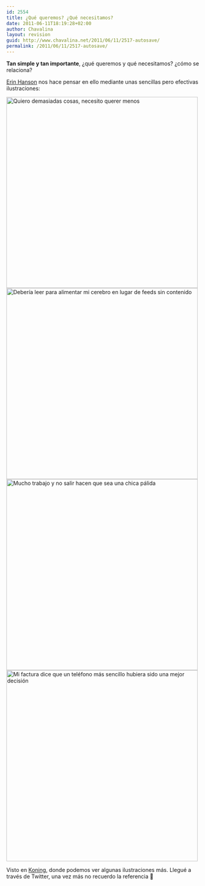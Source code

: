 ```yaml
---
id: 2554
title: ¿Qué queremos? ¿Qué necesitamos?
date: 2011-06-11T18:19:28+02:00
author: Chavalina
layout: revision
guid: http://www.chavalina.net/2011/06/11/2517-autosave/
permalink: /2011/06/11/2517-autosave/
---
```

**Tan simple y tan importante**, ¿qué queremos y qué necesitamos? ¿cómo se relaciona?

<a href="http://recoveringlazyholic.com/" target="_blank">Erin Hanson</a> nos hace pensar en ello mediante unas sencillas pero efectivas ilustraciones:

<img class="aligncenter size-full wp-image-2547" title="want-1" src="http://www.chavalina.net/imagenes/2011/06/want-1.jpg" alt="Quiero demasiadas cosas, necesito querer menos" width="500" height="500" srcset="http://www.chavalina.net/imagenes/2011/06/want-1.jpg 500w, http://www.chavalina.net/imagenes/2011/06/want-1-150x150.jpg 150w, http://www.chavalina.net/imagenes/2011/06/want-1-300x300.jpg 300w" sizes="(max-width: 500px) 100vw, 500px" /> 

<img class="aligncenter size-full wp-image-2548" title="want-2" src="http://www.chavalina.net/imagenes/2011/06/want-2.gif" alt="Debería leer para alimentar mi cerebro en lugar de feeds sin contenido" width="500" height="500" srcset="http://www.chavalina.net/imagenes/2011/06/want-2.gif 500w, http://www.chavalina.net/imagenes/2011/06/want-2-150x150.gif 150w, http://www.chavalina.net/imagenes/2011/06/want-2-300x300.gif 300w" sizes="(max-width: 500px) 100vw, 500px" /> 

<img class="aligncenter size-full wp-image-2549" title="want-3" src="http://www.chavalina.net/imagenes/2011/06/want-3.jpg" alt="Mucho trabajo y no salir hacen que sea una chica pálida" width="500" height="500" srcset="http://www.chavalina.net/imagenes/2011/06/want-3.jpg 500w, http://www.chavalina.net/imagenes/2011/06/want-3-150x150.jpg 150w, http://www.chavalina.net/imagenes/2011/06/want-3-300x300.jpg 300w" sizes="(max-width: 500px) 100vw, 500px" /> 

<img class="aligncenter size-full wp-image-2550" title="want-4" src="http://www.chavalina.net/imagenes/2011/06/want-4.gif" alt="Mi factura dice que un teléfono más sencillo hubiera sido una mejor decisión" width="500" height="500" srcset="http://www.chavalina.net/imagenes/2011/06/want-4.gif 500w, http://www.chavalina.net/imagenes/2011/06/want-4-150x150.gif 150w, http://www.chavalina.net/imagenes/2011/06/want-4-300x300.gif 300w" sizes="(max-width: 500px) 100vw, 500px" /> 

Visto en <a href="http://koningstuff.tumblr.com/post/5872563997/queremos" target="_blank">Koning</a>, donde podemos ver algunas ilustraciones más. Llegué a través de Twitter, una vez más no recuerdo la referencia 🙁